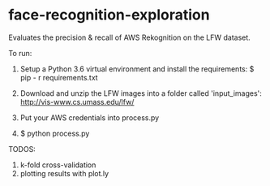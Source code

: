 # face-recognition-exploration

Evaluates the precision & recall of AWS Rekognition on the LFW dataset.

To run:
1)  Setup a Python 3.6 virtual environment and install the requirements:
    $ pip - r requirements.txt

2)  Download and unzip the LFW images into a folder called 'input_images':
    http://vis-www.cs.umass.edu/lfw/

3)  Put your AWS credentials into process.py

4)  $ python process.py

TODOS:

1)  k-fold cross-validation
2)  plotting results with plot.ly
